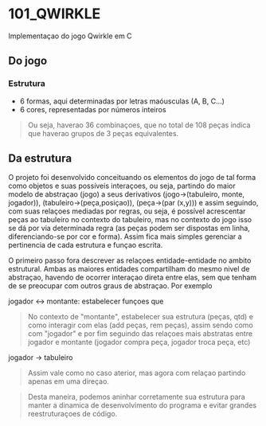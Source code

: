 # 101_QWIRKLE
Implementaçao do jogo Qwirkle em C

## Do jogo

### Estrutura

 - 6 formas, aqui determinadas por letras maóusculas (A, B, C...)
 - 6 cores, representadas por números inteiros

> Ou seja, haverao 36 combinaçoes, que no total de 108 peças indica que haverao grupos de 3 peças equivalentes.

## Da estrutura

  O projeto foi desenvolvido conceituando os elementos do jogo de tal forma como objetos e
  suas possíveis interaçoes, ou seja, partindo do maior modelo de abstraçao (jogo) a seus
  derivativos (jogo->(tabuleiro, monte, jogador)), (tabuleiro->(peça,posiçao)), (peça->(par (x,y)))
  e assim seguindo, com suas relaçoes mediadas por regras, ou seja, é possível acrescentar peças ao
  tabuleiro no contexto do tabuleiro, mas no contexto do jogo isso se dá por via determinada regra
  (as peças podem ser dispostas em linha, diferenciando-se por cor e forma). Assim fica mais simples 
  gerenciar a pertinencia de cada estrutura e funçao escrita.

  O primeiro passo fora descrever as relaçoes entidade-entidade no ambito estrutural.
  Ambas as maiores entidades compartilham do mesmo nivel de abstraçao, havendo de ocorrer 
  interaçao direta entre elas, sem que tenham de se preocupar com outros graus de abstraçao.
  Por exemplo


  jogador <-> montante: estabelecer funçoes que 

  > No contexto de "montante", estabelecer sua estrutura (peças, qtd) e como interagir com elas
  > (add peças, rem peças), assim sendo como com "jogador" e por fim seguindo das relaçoes mais
  > abstratas entre jogador e montante (jogador compra peça, jogador troca peça, etc)

  jogador -> tabuleiro

  > Assim vale como no caso aterior, mas agora com relaçao partindo apenas em uma direçao.
 

> Desta maneira, podemos aninhar corretamente sua estrutura para manter a dinamica de
  desenvolvimento do programa e evitar grandes reestruturaçoes de código.


